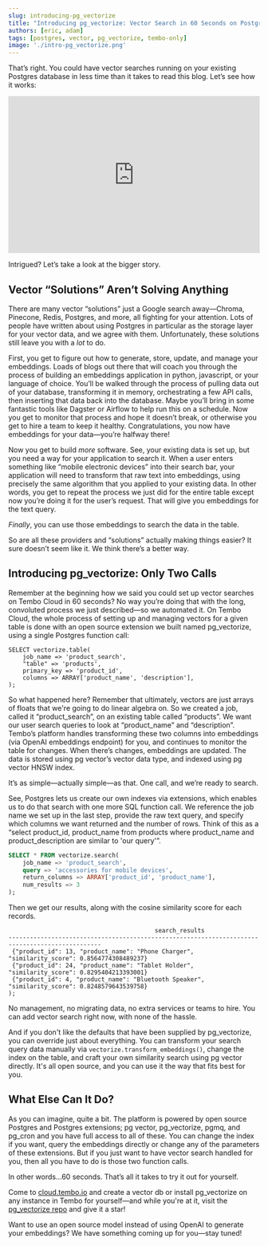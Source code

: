 ```yaml
---
slug: introducing-pg_vectorize
title: "Introducing pg_vectorize: Vector Search in 60 Seconds on Postgres"
authors: [eric, adam]
tags: [postgres, vector, pg_vectorize, tembo-only]
image: './intro-pg_vectorize.png'
---
```



That’s right. You could have vector searches running on your existing Postgres database in less time than it takes to read this blog. Let’s see how it works:

<div style={{ position: 'relative', width: '100%', paddingBottom: '56.25%', marginBottom: '5%'}}>
  <iframe
    style={{ position: 'absolute', top:'10px', width: '100%', height: '100%' }}
    width="100%"
    height="315"
    src="https://www.youtube.com/embed/TgtINeeucy8?si=7jBlRi59mSnlnH0i"
    title="YouTube video player"
    frameBorder="0"
    allow="accelerometer; autoplay; clipboard-write; encrypted-media; gyroscope; picture-in-picture"
    allowFullScreen>
  </iframe>
</div>

Intrigued? Let’s take a look at the bigger story.

## Vector “Solutions” Aren’t Solving Anything

There are many vector “solutions” just a Google search away—Chroma, Pinecone, Redis, Postgres, and more, all fighting for your attention. Lots of people have written about using Postgres in particular as the storage layer for your vector data, and we agree with them. Unfortunately, these solutions still leave you with a _lot_ to do.

First, you get to figure out how to generate, store, update, and manage your embeddings. Loads of blogs out there that will coach you through the process of building an embeddings application in python, javascript, or your language of choice. You’ll be walked through the process of pulling data out of your database, transforming it in memory, orchestrating a few API calls, then inserting that data back into the database. Maybe you’ll bring in some fantastic tools like Dagster or Airflow to help run this on a schedule. Now you get to monitor that process and hope it doesn’t break, or otherwise you get to hire a team to keep it healthy. Congratulations, you now have embeddings for your data—you’re halfway there!

Now you get to build _more_ software. See, your existing data is set up, but you need a way for your application to search it. When a user enters something like “mobile electronic devices” into their search bar, your application will need to transform that raw text into embeddings, using precisely the same algorithm that you applied to your existing data. In other words, you get to repeat the process we just did for the entire table except now you’re doing it for the user’s request. That will give you embeddings for the text query.

_Finally_, you can use those embeddings to search the data in the table.

So are all these providers and “solutions” actually making things easier? It sure doesn’t seem like it. We think there’s a better way.


## Introducing pg_vectorize: Only Two Calls

Remember at the beginning how we said you could set up vector searches on Tembo Cloud in 60 seconds? No way you’re doing that with the long, convoluted process we just described—so we automated it. On Tembo Cloud, the whole process of setting up and managing vectors for a given table is done with an open source extension we built named pg_vectorize, using a single Postgres function call:


```
SELECT vectorize.table(
    job_name => 'product_search',
    "table" => 'products',
    primary_key => 'product_id',
    columns => ARRAY['product_name', 'description'],
);
```


So what happened here? Remember that ultimately, vectors are just arrays of floats that we're going to do linear algebra on. So we created a job, called it “product_search”, on an existing table called “products”. We want our user search queries to look at “product_name” and “description”. Tembo’s platform handles transforming these two columns into embeddings (via OpenAI embeddings endpoint) for you, and continues to monitor the table for changes. When there’s changes, embeddings are updated. The data is stored using pg vector’s vector data type, and indexed using pg vector HNSW index.

It’s as simple—actually simple—as that. One call, and we’re ready to search.

See, Postgres lets us create our own indexes via extensions, which enables us to do that search with one more SQL function call. We reference the job name we set up in the last step, provide the raw text query, and specify which columns we want returned and the number of rows. Think of this as a “select product_id, product_name from products where product_name and product_description are similar to 'our query'”.


``` sql
SELECT * FROM vectorize.search(
    job_name => 'product_search',
    query => 'accessories for mobile devices',
    return_columns => ARRAY['product_id', 'product_name'],
    num_results => 3
);
```

Then we get our results, along with the cosine similarity score for each records.

```
                                         search_results
------------------------------------------------------------------------------------------------
 {"product_id": 13, "product_name": "Phone Charger", "similarity_score": 0.8564774308489237}
 {"product_id": 24, "product_name": "Tablet Holder", "similarity_score": 0.8295404213393001}
 {"product_id": 4, "product_name": "Bluetooth Speaker", "similarity_score": 0.8248579643539758}
);
```

No management, no migrating data, no extra services or teams to hire. You can add vector search right now, with none of the hassle.

And if you don't like the defaults that have been supplied by pg_vectorize, you can override just about everything. You can transform your search query data manually via `vectorize.transform_embeddings()`, change the index on the table, and craft your own similarity search using pg vector directly. It's all open source, and you can use it the way that fits best for you.


## What Else Can It Do?

As you can imagine, quite a bit. The platform is powered by open source Postgres and Postgres extensions; pg vector, pg_vectorize, pgmq, and pg_cron and you have full access to all of these. You can change the index if you want, query the embeddings directly or change any of the parameters of these extensions. But if you just want to have vector search handled for you, then all you have to do is those two function calls.

In other words…60 seconds. That’s all it takes to try it out for yourself.

Come to [cloud.tembo.io](https://cloud.tembo.io) and create a vector db or install pg_vectorize on any instance in Tembo for yourself—and while you're at it, visit the [pg_vectorize repo](https://github.com/tembo-io/pg_vectorize) and give it a star!

Want to use an open source model instead of using OpenAI to generate your embeddings? We have something coming up for you—stay tuned!
